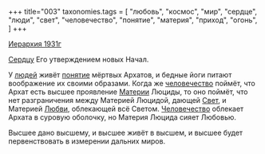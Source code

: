 +++
title="003"
taxonomies.tags = [
 "любовь",
 "космос",
 "мир",
 "сердце",
 "люди",
 "свет",
 "человечество",
 "понятие",
 "материя",
 "приход",
 "огонь",
]
+++

[Иерархия 1931г](/agni/1931)

[Сердцу](/tags/сердце) Его утверждением новых Начал.   

У [людей](/tags/люди) живёт [понятие](/tags/понятие) мёртвых Архатов, и бедные йоги питают воображение их своими образами. Когда же [человечество](/tags/человечество) поймёт, что Архат есть высшее проявление [Материи](/tags/материя) Люциды, то оно поймёт, что нет разграничения между Материей Люцидой, дающей [Свет](/tags/свет), и Материей [Любви](/tags/любовь), облекающей всё Светом. [Человечество](/tags/человечество) облекает Архата в суровую оболочку, но Материя Люцида сияет Любовью.   

Высшее дано высшему, и высшее живёт в высшем, и высшее будет первенствовать в измерении дальних миров.   

